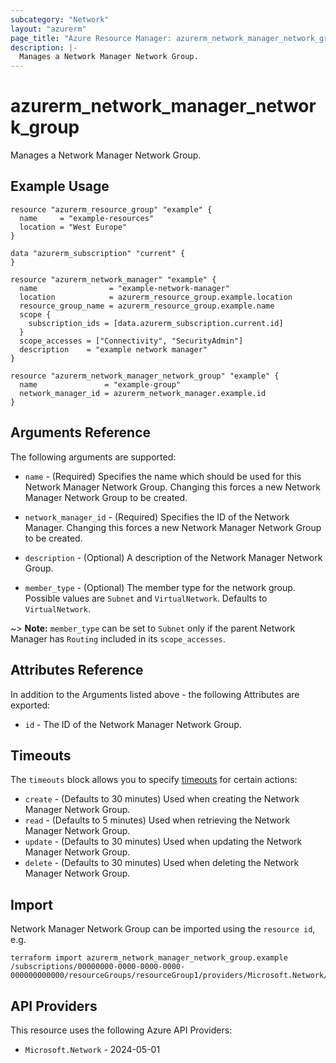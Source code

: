 ```yaml
---
subcategory: "Network"
layout: "azurerm"
page_title: "Azure Resource Manager: azurerm_network_manager_network_group"
description: |-
  Manages a Network Manager Network Group.
---
```


# azurerm_network_manager_network_group

Manages a Network Manager Network Group.

## Example Usage

```hcl
resource "azurerm_resource_group" "example" {
  name     = "example-resources"
  location = "West Europe"
}

data "azurerm_subscription" "current" {
}

resource "azurerm_network_manager" "example" {
  name                = "example-network-manager"
  location            = azurerm_resource_group.example.location
  resource_group_name = azurerm_resource_group.example.name
  scope {
    subscription_ids = [data.azurerm_subscription.current.id]
  }
  scope_accesses = ["Connectivity", "SecurityAdmin"]
  description    = "example network manager"
}

resource "azurerm_network_manager_network_group" "example" {
  name               = "example-group"
  network_manager_id = azurerm_network_manager.example.id
}
```

## Arguments Reference

The following arguments are supported:

* `name` - (Required) Specifies the name which should be used for this Network Manager Network Group. Changing this forces a new Network Manager Network Group to be created.

* `network_manager_id` - (Required) Specifies the ID of the Network Manager. Changing this forces a new Network Manager Network Group to be created.

* `description` - (Optional) A description of the Network Manager Network Group.

* `member_type` - (Optional) The member type for the network group. Possible values are `Subnet` and `VirtualNetwork`. Defaults to `VirtualNetwork`.

~> **Note:** `member_type` can be set to `Subnet` only if the parent Network Manager has `Routing` included in its `scope_accesses`.

## Attributes Reference

In addition to the Arguments listed above - the following Attributes are exported:

* `id` - The ID of the Network Manager Network Group.

## Timeouts

The `timeouts` block allows you to specify [timeouts](https://www.terraform.io/language/resources/syntax#operation-timeouts) for certain actions:

* `create` - (Defaults to 30 minutes) Used when creating the Network Manager Network Group.
* `read` - (Defaults to 5 minutes) Used when retrieving the Network Manager Network Group.
* `update` - (Defaults to 30 minutes) Used when updating the Network Manager Network Group.
* `delete` - (Defaults to 30 minutes) Used when deleting the Network Manager Network Group.

## Import

Network Manager Network Group can be imported using the `resource id`, e.g.

```shell
terraform import azurerm_network_manager_network_group.example /subscriptions/00000000-0000-0000-0000-000000000000/resourceGroups/resourceGroup1/providers/Microsoft.Network/networkManagers/networkManager1/networkGroups/networkGroup1
```

## API Providers
<!-- This section is generated, changes will be overwritten -->
This resource uses the following Azure API Providers:

* `Microsoft.Network` - 2024-05-01
